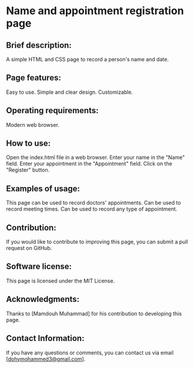 # Name and appointment registration page

## Brief description:

A simple HTML and CSS page to record a person's name and date.

## Page features:

Easy to use.
Simple and clear design.
Customizable.
## Operating requirements:

Modern web browser.
## How to use:

Open the index.html file in a web browser.
Enter your name in the "Name" field.
Enter your appointment in the "Appointment" field.
Click on the "Register" button.
## Examples of usage:

This page can be used to record doctors' appointments.
Can be used to record meeting times.
Can be used to record any type of appointment.
## Contribution:

If you would like to contribute to improving this page, you can submit a pull request on GitHub.
## Software license:

This page is licensed under the MIT License.
## Acknowledgments:

Thanks to [Mamdouh Muhammad] for his contribution to developing this page.
## Contact Information:

If you have any questions or comments, you can contact us via email [dohymohammed3@gmail.com].